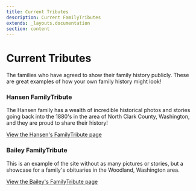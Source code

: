 ```yaml
---
title: Current Tributes
description: Current FamilyTributes
extends: _layouts.documentation
section: content
---
```


# Current Tributes

The families who have agreed to show their family history publicly. These are great examples of how your own family history might look!

### Hansen FamilyTribute
The Hansen family has a wealth of incredible historical photos and stories going back into the 1880's in the area of 
North Clark County, Washington, and they are proud to share their history!

[View the Hansen's FamilyTribute page](https://hansen.familytribute.org/)

### Bailey FamilyTribute
This is an example of the site without as many pictures or stories, but a showcase for a family's obituaries
in the Woodland, Washington area.

[View the Bailey's FamilyTribute page](https://bailey.familytribute.org/)
